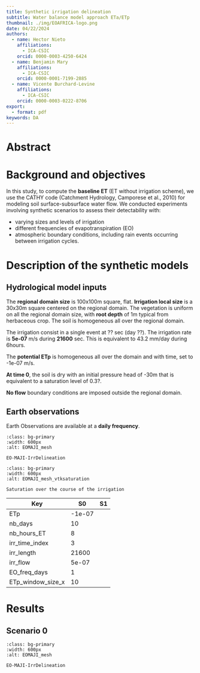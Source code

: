 ```yaml
---
title: Synthetic irrigation delineation
subtitle: Water balance model approach ETa/ETp
thumbnail: ./img/EOAFRICA-logo.png
date: 04/22/2024
authors:
  - name: Hector Nieto
    affiliations:
      - ICA-CSIC
    orcid: 0000-0003-4250-6424
  - name: Benjamin Mary
    affiliations:
      - ICA-CSIC
    orcid: 0000-0001-7199-2885
  - name: Vicente Burchard-Levine
    affiliations:
      - ICA-CSIC
    orcid: 0000-0003-0222-8706
export: 
  - format: pdf
keywords: DA
---
```


# Abstract


# Background and objectives

In this study, to compute the **baseline ET** (ET without irrigation scheme), we use the CATHY code (Catchment Hydrology, Camporese et al., 2010) for modeling soil surface-subsurface water flow. We conducted experiments involving synthetic scenarios to assess their detectability with:
- varying sizes and levels of irrigation
- different frequencies of evapotranspiration (EO) 
- atmospheric boundary conditions, including rain events occurring between irrigation cycles. 


# Description of the synthetic models

## Hydrological model inputs
The **regional domain size** is 100x100m square, flat. **Irrigation local size** is a 30x30m square centered on the regional domain. 
The vegetation is uniform on all the regional domain size, with **root depth** of 1m typical from herbaceous crop. 
The soil is homogeneous all over the regional domain.

The irrigation consist in a single event at ?? sec (day ??). 
The irrigation rate is **5e-07** m/s during **21600** sec. This is equivalent to 43.2 mm/day during 6hours. 

The **potential ETp** is homogeneous all over the domain and with time, set to -1e-07 m/s.

**At time 0**, the soil is dry with an initial pressure head of -30m that is equivalent to a saturation level of 0.3?.

**No flow** boundary conditions are imposed outside the regional domain.

## Earth observations
Earth Observations are available at a **daily frequency**. 


```{figure} ../figures/EOMAJI_mesh.png
:class: bg-primary
:width: 600px
:alt: EOMAJI_mesh

EO-MAJI-IrrDelineation
```

```{figure} ../figures/vtksaturation.gif
:class: bg-primary
:width: 600px
:alt: EOMAJI_mesh_vtksaturation

Saturation over the course of the irrigation
```



| Key               | S0                     | S1                     |
|-------------------|------------------------|------------------------|
| ETp               | -1e-07                 |                 	      |
| nb_days           | 10                     |                 	      |
| nb_hours_ET       | 8                      |                 	      |
| irr_time_index    | 3                      |                 	      |
| irr_length        | 21600                  |                 	      |
| irr_flow          | 5e-07                  |                 	      |
| EO_freq_days      | 1                      |                 	      |
| ETp_window_size_x | 10                     |                 	      |



# Results

## Scenario 0

```{figure} ../figures/EOMAJI_0_withIRR.png
:class: bg-primary
:width: 600px
:alt: EOMAJI_mesh

EO-MAJI-IrrDelineation
```













